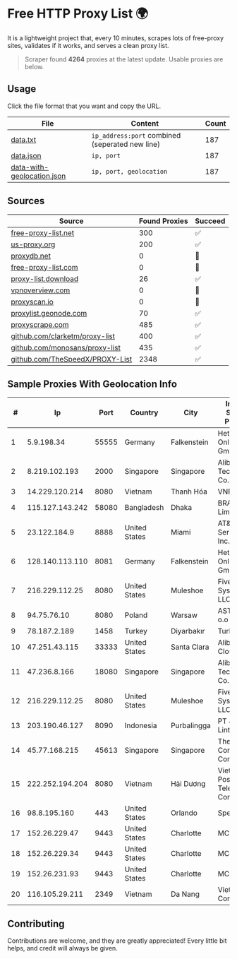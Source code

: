 
# Free HTTP Proxy List 🌍

It is a lightweight project that, every 10 minutes, scrapes lots of free-proxy sites, validates if it works, and serves a clean proxy list.


> Scraper found **4264** proxies at the latest update. Usable proxies are below.

## Usage

Click the file format that you want and copy the URL.


|File|Content|Count|
|----|-------|-----|
|[data.txt](https://raw.githubusercontent.com/themiralay/Proxy-List-World/master/data.txt)|`ip_address:port` combined (seperated new line)|187|
|[data.json](https://raw.githubusercontent.com/themiralay/Proxy-List-World/master/data.json)|`ip, port`|187|
|[data-with-geolocation.json](https://raw.githubusercontent.com/themiralay/Proxy-List-World/master/data-with-geolocation.json)|`ip, port, geolocation`|187|

## Sources

|Source|Found Proxies|Succeed|
|------|-------------|-------|
|[free-proxy-list.net](https://free-proxy-list.net)|300|✅|
|[us-proxy.org](https://www.us-proxy.org)|200|✅|
|[proxydb.net](http://proxydb.net)|0|🚫|
|[free-proxy-list.com](https://free-proxy-list.com/?page=&port=&type%5B%5D=http&type%5B%5D=https&up_time=0&search=Search)|0|🚫|
|[proxy-list.download](https://www.proxy-list.download/HTTP)|26|✅|
|[vpnoverview.com](https://vpnoverview.com/privacy/anonymous-browsing/free-proxy-servers)|0|🚫|
|[proxyscan.io](https://www.proxyscan.io)|0|🚫|
|[proxylist.geonode.com](https://proxylist.geonode.com/api/proxy-list?limit=300&page=1&sort_by=lastChecked&sort_type=desc&protocols=http,https)|70|✅|
|[proxyscrape.com](https://api.proxyscrape.com/v2/?request=displayproxies&protocol=http&timeout=10000&country=all&ssl=all&anonymity=all)|485|✅|
|[github.com/clarketm/proxy-list](https://raw.githubusercontent.com/clarketm/proxy-list/master/proxy-list-raw.txt)|400|✅|
|[github.com/monosans/proxy-list](https://raw.githubusercontent.com/monosans/proxy-list/main/proxies/http.txt)|435|✅|
|[github.com/TheSpeedX/PROXY-List](https://raw.githubusercontent.com/TheSpeedX/PROXY-List/master/http.txt)|2348|✅|


## Sample Proxies With Geolocation Info

|#|Ip|Port|Country|City|Internet Service Provider|
|-|--|----|-------|----|-------------------------|
|1|5.9.198.34|55555|Germany|Falkenstein|Hetzner Online GmbH|
|2|8.219.102.193|2000|Singapore|Singapore|Alibaba (US) Technology Co., Ltd.|
|3|14.229.120.214|8080|Vietnam|Thanh Hóa|VNPT|
|4|115.127.143.242|58080|Bangladesh|Dhaka|BRACNet Limited|
|5|23.122.184.9|8888|United States|Miami|AT&T Services, Inc.|
|6|128.140.113.110|8081|Germany|Falkenstein|Hetzner Online GmbH|
|7|216.229.112.25|8080|United States|Muleshoe|Five Area Systems, LLC|
|8|94.75.76.10|8080|Poland|Warsaw|ASTER Sp. z o.o|
|9|78.187.2.189|1458|Turkey|Diyarbakır|TurkTelecom|
|10|47.251.43.115|33333|United States|Santa Clara|Alibaba Cloud LLC|
|11|47.236.8.166|18080|Singapore|Singapore|Alibaba (US) Technology Co., Ltd.|
|12|216.229.112.25|8080|United States|Muleshoe|Five Area Systems, LLC|
|13|203.190.46.127|8090|Indonesia|Purbalingga|PT Jaring Lintas Utara|
|14|45.77.168.215|45613|Singapore|Singapore|The Constant Company|
|15|222.252.194.204|8080|Vietnam|Hải Dương|VietNam Post and Telecom Corporation|
|16|98.8.195.160|443|United States|Orlando|Spectrum|
|17|152.26.229.47|9443|United States|Charlotte|MCNC|
|18|152.26.229.34|9443|United States|Charlotte|MCNC|
|19|152.26.231.93|9443|United States|Charlotte|MCNC|
|20|116.105.29.211|2349|Vietnam|Da Nang|Viettel Corporation|



## Contributing

Contributions are welcome, and they are greatly appreciated! Every
little bit helps, and credit will always be given.

